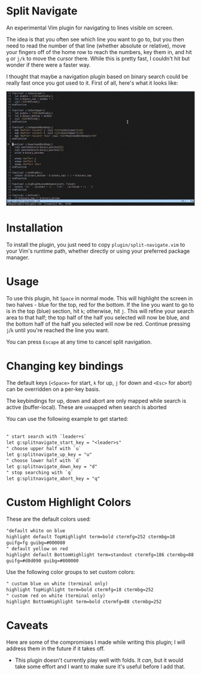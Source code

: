# Split Navigate

An experimental Vim plugin for navigating to lines visible on screen.

The idea is that you often see which line you want to go to, but you then need
to read the number of that line (whether absolute or relative), move your fingers
off of the home row to reach the numbers, key them in, and hit `g` or `j/k` to
move the cursor there.  While this is pretty fast, I couldn't hit but wonder
if there were a faster way.

I thought that maybe a navigation plugin based on binary search could be really
fast once you got used to it.  First of all, here's what it looks like:

![Animation](animation.gif)

# Installation

To install the plugin, you just need to copy `plugin/split-navigate.vim` to your
Vim's runtime path, whether directly or using your preferred package manager.

# Usage

To use this plugin, hit `Space` in normal mode.  This will highlight the screen
in two halves - blue for the top, red for the bottom.  If the line you want
to go to is in the top (blue) section, hit `k`; otherwise, hit `j`.  This will
refine your search area to that half; the top half of the half you selected will
now be blue, and the bottom half of the half you selected will now be red.  Continue
pressing `j`/`k` until you're reached the line you want.

You can press `Escape` at any time to cancel split navigation.

# Changing key bindings

The default keys (`<Space>` for start, `k` for up, `j` for down and `<Esc>` for abort) can be overridden on a per-key basis.

The keybindings for up, down and abort are only mapped while search is active (buffer-local). These are `unmap`ped when search is aborted

You can use the following example to get started:
```vimL

" start search with `leader+s`
let g:splitnavigate_start_key = "<leader>s"
" choose upper half with `u`
let g:splitnavigate_up_key = "u"
" choose lower half with `d`
let g:splitnavigate_down_key = "d"
" stop searching with `q`
let g:splitnavigate_abort_key = "q"
```

# Custom Highlight Colors

These are the default colors used:
```vimL
"default white on blue
highlight default TopHighlight term=bold ctermfg=252 ctermbg=18 guifg=fg guibg=#000080
" default yellow on red
highlight default BottomHighlight term=standout ctermfg=186 ctermbg=88 guifg=#d0d090 guibg=#800000
```

Use the following color groups to set custom colors:
```vimL
" custom blue on white (terminal only)
highlight TopHighlight term=bold ctermfg=18 ctermbg=252
" custom red on white (terminal only)
highlight BottomHighlight term=bold ctermfg=88 ctermbg=252
```

# Caveats

Here are some of the compromises I made while writing this plugin; I will address
them in the future if it takes off.

  - This plugin doesn't currently play well with folds.  It *can*, but it would take some effort and I want to make sure it's useful before I add that.
